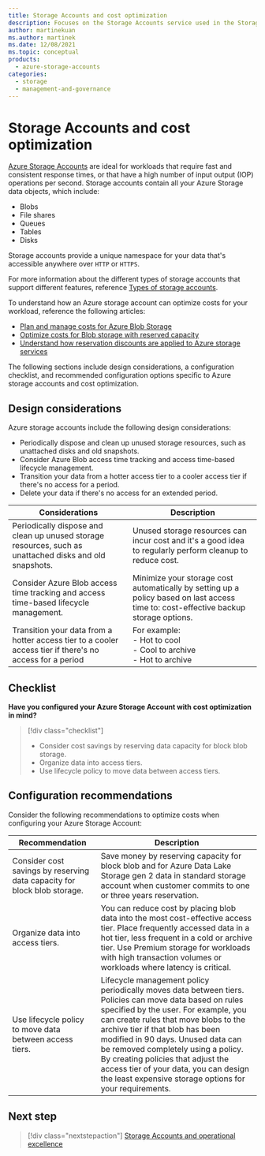 ```yaml
---
title: Storage Accounts and cost optimization
description: Focuses on the Storage Accounts service used in the Storage solution to provide best-practice, configuration recommendations, and design considerations related to Cost optimization.
author: martinekuan
ms.author: martinek
ms.date: 12/08/2021
ms.topic: conceptual
products:
  - azure-storage-accounts
categories:
  - storage
  - management-and-governance
---
```


# Storage Accounts and cost optimization

[Azure Storage Accounts](/azure/storage/common/storage-account-overview?toc=/azure/storage/blobs/toc.json) are ideal for workloads that require fast and consistent response times, or that have a high number of input output (IOP) operations per second. Storage accounts contain all your Azure Storage data objects, which include:

- Blobs
- File shares
- Queues
- Tables
- Disks

Storage accounts provide a unique namespace for your data that's accessible anywhere over `HTTP` or `HTTPS`.

For more information about the different types of storage accounts that support different features, reference [Types of storage accounts](/azure/storage/common/storage-account-overview?toc=/azure/storage/blobs/toc.json#types-of-storage-accounts).

To understand how an Azure storage account can optimize costs for your workload, reference the following articles:

- [Plan and manage costs for Azure Blob Storage](/azure/storage/common/storage-plan-manage-costs)
- [Optimize costs for Blob storage with reserved capacity](/azure/storage/blobs/storage-blob-reserved-capacity)
- [Understand how reservation discounts are applied to Azure storage services](/azure/cost-management-billing/reservations/understand-storage-charges)

The following sections include design considerations, a configuration checklist, and recommended configuration options specific to Azure storage accounts and cost optimization.

## Design considerations

Azure storage accounts include the following design considerations:

- Periodically dispose and clean up unused storage resources, such as unattached disks and old snapshots.
- Consider Azure Blob access time tracking and access time-based lifecycle management.
- Transition your data from a hotter access tier to a cooler access tier if there's no access for a period.
- Delete your data if there's no access for an extended period.

|Considerations|Description|
|--------------|-----------|
|Periodically dispose and clean up unused storage resources, such as unattached disks and old snapshots.|Unused storage resources can incur cost and it's a good idea to regularly perform cleanup to reduce cost.
|Consider Azure Blob access time tracking and access time-based lifecycle management.|Minimize your storage cost automatically by setting up a policy based on last access time to: cost-effective backup storage options.|
|Transition your data from a hotter access tier to a cooler access tier if there's no access for a period|For example:<br>- Hot to cool<br>- Cool to archive <br>- Hot to archive|

## Checklist

**Have you configured your Azure Storage Account with cost optimization in mind?**

> [!div class="checklist"]
> - Consider cost savings by reserving data capacity for block blob storage.
> - Organize data into access tiers.
> - Use lifecycle policy to move data between access tiers.

## Configuration recommendations

Consider the following recommendations to optimize costs when configuring your Azure Storage Account:

|Recommendation|Description|
|--------------|-----------|
|Consider cost savings by reserving data capacity for block blob storage.|Save money by reserving capacity for block blob and for Azure Data Lake Storage gen 2 data in standard storage account when customer commits to one or three years reservation.|
|Organize data into access tiers.|You can reduce cost by placing blob data into the most cost-effective access tier. Place frequently accessed data in a hot tier, less frequent in a cold or archive tier. Use Premium storage for workloads with high transaction volumes or workloads where latency is critical.|
|Use lifecycle policy to move data between access tiers.|Lifecycle management policy periodically moves data between tiers. Policies can move data based on rules specified by the user. For example, you can create rules that move blobs to the archive tier if that blob has been modified in 90 days. Unused data can be removed completely using a policy. By creating policies that adjust the access tier of your data, you can design the least expensive storage options for your requirements.|

## Next step

> [!div class="nextstepaction"]
> [Storage Accounts and operational excellence](operational-excellence.md)


